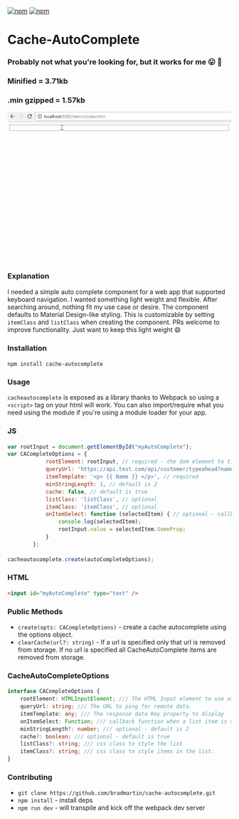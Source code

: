 [![npm](https://img.shields.io/npm/v/cache-autocomplete.svg)](https://www.npmjs.com/package/cache-autocomplete)
[![npm](https://img.shields.io/npm/dt/cache-autocomplete.svg?label=npm%20downloads)](https://www.npmjs.com/package/cache-autocomplete)
# Cache-AutoComplete
### Probably not what you're looking for, but it works for me :stuck_out_tongue: :poop:

### Minified = 3.71kb 
### .min gzipped = 1.57kb

![CacheAutoComplete](screens/cacheAutoComplete.gif)

### Explanation
I needed a simple auto complete component for a web app that supported keyboard navigation.
I wanted something light weight and flexible.
After searching around, nothing fit my use case or desire. The component
defaults to Material Design-like styling. This is customizable by setting `itemClass` and `listClass` when creating the component. PRs welcome to improve functionality.
Just want to keep this light weight :smile:


### Installation
`npm install cache-autocomplete`

### Usage
`cacheautocomplete` is exposed as a library thanks to Webpack so using a `<script>` tag on your html will work. You can also import/require what you need using the module if you're using a module loader for your app.
### JS
```js
var rootInput = document.getElementById("myAutoComplete");
var CACompleteOptions = {
            rootElement: rootInput, // required - the dom element to tie into
            queryUrl: 'https://api.test.com/api/customer/typeahead?name={{ value }}&apikey=84', // required and must use the `{{ value }}` to inject the rootElement's current value when typing
            itemTemplate: '<p> {{ Name }} </p>', // required
            minStringLength: 1, // default is 2
            cache: false, // default is true
            listClass: 'listClass', // optional
            itemClass: 'itemClass', // optional
            onItemSelect: function (selectedItem) { // optional - callback when an item is selected via keyboard or mouse event
                console.log(selectedItem);
                rootInput.value = selectedItem.SomeProp;
            }
        };

cacheautocomplete.create(autoCompleteOptions);

```

### HTML
```html
<input id="myAutoComplete" type="text" />
```

### Public Methods
- `create(opts: CACompleteOptions)` - create a cache autocomplete using the options object.
- `clearCache(url?: string)` - If a url is specified only that url is removed from storage.
If no url is specified all CacheAutoComplete items are removed from storage.


### CacheAutoCompleteOptions 
```ts
interface CACompleteOptions {
    rootElement: HTMLInputElement; /// The HTML Input element to use as the anchor.
    queryUrl: string; /// The URL to ping for remote data.
    itemTemplate: any; /// The response data Key property to display
    onItemSelect: Function; /// callback function when a list item is selected via keyboard or mouse - this is optional but you likely need to use it and set the rootInput value to some prop in your list objects
    minStringLength?: number; /// optional - default is 2
    cache?: boolean; /// optional - default is true
    listClass?: string; /// css class to style the list
    itemClass?: string; /// css class to style items in the list.
}
```
### Contributing
- `git clone https://github.com/bradmartin/cache-autocomplete.git`
- `npm install` - install deps
- `npm run dev` - will transpile and kick off the webpack dev server
